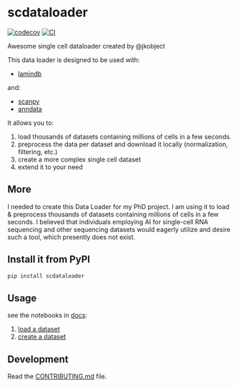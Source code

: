 # scdataloader

[![codecov](https://codecov.io/gh/jkobject/scDataLoader/branch/main/graph/badge.svg?token=scDataLoader_token_here)](https://codecov.io/gh/jkobject/scDataLoader)
[![CI](https://github.com/jkobject/scDataLoader/actions/workflows/main.yml/badge.svg)](https://github.com/jkobject/scDataLoader/actions/workflows/main.yml)

Awesome single cell dataloader created by @jkobject

This data loader is designed to be used with:

- [lamindb](https://lamin.ai/)

and:

- [scanpy](https://scanpy.readthedocs.io/en/stable/)
- [anndata](https://anndata.readthedocs.io/en/latest/)

It allows you to:

1. load thousands of datasets containing millions of cells in a few seconds.
2. preprocess the data per dataset and download it locally (normalization, filtering, etc.)
3. create a more complex single cell dataset
4. extend it to your need

## More

I needed to create this Data Loader for my PhD project. I am using it to load & preprocess thousands of datasets containing millions of cells in a few seconds. I believed that individuals employing AI for single-cell RNA sequencing and other sequencing datasets would eagerly utilize and desire such a tool, which presently does not exist.

## Install it from PyPI

```bash
pip install scdataloader
```

## Usage

see the notebooks in [docs](https://jkobject.github.io/scDataLoader/):

1. [load a dataset](https://jkobject.github.io/scDataLoader/notebooks/01_load_dataset.html)
2. [create a dataset](https://jkobject.github.io/scDataLoader/notebooks/02_create_dataset.html)

## Development

Read the [CONTRIBUTING.md](CONTRIBUTING.md) file.
